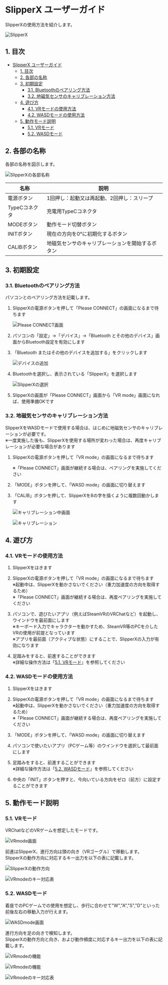 # SlipperX ユーザーガイド

SlipperXの使用方法を紹介します。

![SlipperX](img/slipper_x.JPG)

## 1. 目次

- [SlipperX ユーザーガイド](#slipperx-ユーザーガイド)
  - [1. 目次](#1-目次)
  - [2. 各部の名称](#2-各部の名称)
  - [3. 初期設定](#3-初期設定)
    - [3.1. Bluetoothのペアリング方法](#31-bluetoothのペアリング方法)
    - [3.2. 地磁気センサのキャリブレーション方法](#32-地磁気センサのキャリブレーション方法)
  - [4. 遊び方](#4-遊び方)
    - [4.1. VRモードの使用方法](#41-vrモードの使用方法)
    - [4.2. WASDモードの使用方法](#42-wasdモードの使用方法)
  - [5. 動作モード説明](#5-動作モード説明)
    - [5.1. VRモード](#51-vrモード)
    - [5.2. WASDモード](#52-wasdモード)

## 2. 各部の名称

各部の名称を図示します。

![SlipperXの各部名称](img/slipper_x_buttons.drawio.svg)

| 名称 | 説明 |
| ---- | ---- |
| 電源ボタン | 1回押し：起動又は再起動、2回押し：スリープ |
| TypeCコネクタ | 充電用TypeCコネクタ |
| MODEボタン | 動作モード切替ボタン |
| INITボタン | 現在の方向を0°に初期化するボタン |
| CALIBボタン | 地磁気センサのキャリブレーションを開始するボタン |

## 3. 初期設定

### 3.1. Bluetoothのペアリング方法

パソコンとのペアリング方法を記載します。

1. SlipperXの電源ボタンを押して「Please CONNECT」の画面になるまで待ちます

    ![Please CONNECT画面](img/gui_wait_ble.JPG)

2. パソコンの「設定」→「デバイス」→「Bluetooth とその他のデバイス」画面からBluetooth設定を有効にします

3. 「Bluetooth またはその他のデバイスを追加する」をクリックします

    ![デバイスの追加](img/con_ble_1.drawio.svg)

4. Bluetoothを選択し、表示されている「SlipperX」を選択します

    ![SlipperXの選択](img/con_ble_2.drawio.svg)

5. SlipperXの画面が「Please CONNECT」画面から「VR mode」画面になれば、使用準備OKです

### 3.2. 地磁気センサのキャリブレーション方法

SlipperXをWASDモードで使用する場合は、はじめに地磁気センサのキャリブレーションが必要です。\
※一度実施した後も、SlipperXを使用する場所が変わった場合は、再度キャリブレーションが必要な場合があります

1. SlipperXの電源ボタンを押して「VR mode」の画面になるまで待ちます

    ※「Please CONNECT」画面が継続する場合は、ペアリングを実施してください

1. 「MODE」ボタンを押して、「WASD mode」の画面に切り替えます

1. 「CALIB」ボタンを押して、SlipperXを8の字を描くように複数回動かします

    ![キャリブレーション中画面](img/gui_calibrating.JPG)

    ![キャリブレーション](img/calibration.drawio.svg)

## 4. 遊び方

### 4.1. VRモードの使用方法

1. SlipperXをはきます

2. SlipperXの電源ボタンを押して「VR mode」の画面になるまで待ちます\
    ※起動中は、SlipperXを動かさないでください（重力加速度の方向を取得するため）\
    ※「Please CONNECT」画面が継続する場合は、再度ペアリングを実施してください

3. パソコンで、遊びたいアプリ（例えばSteamVRのVRChatなど）を起動し、ウインドウを最前面にします\
    ※キーボード入力でキャラクターを動かすため、SteamVR等のPCを介したVRの使用が前提となっています\
    ※アプリを最前面（アクティブな状態）にすることで、SlipperXの入力が有効になります

4. 足踏みをすると、前進することができます\
    ※詳細な操作方法は「[5.1. VRモード](#51-vrモード)」を参照してください

### 4.2. WASDモードの使用方法

1. SlipperXをはきます

2. SlipperXの電源ボタンを押して「VR mode」の画面になるまで待ちます\
    ※起動中は、SlipperXを動かさないでください（重力加速度の方向を取得するため）\
    ※「Please CONNECT」画面が継続する場合は、再度ペアリングを実施してください

3. 「MODE」ボタンを押して、「WASD mode」の画面に切り替えます

4. パソコンで使いたいアプリ（PCゲーム等）のウインドウを選択して最前面にします

5. 足踏みをすると、前進することができます\
    ※詳細な操作方法は「[5.2. WASDモード](#52-wasdモード)」を参照してください

6. 中央の「INIT」ボタンを押すと、今向いている方向をゼロ（前方）に設定することができます

## 5. 動作モード説明

### 5.1. VRモード

VRChatなどのVRゲームを想定したモードです。

![VRmode画面](img/gui_vr.JPG)

前進はSlipperX、進行方向は頭の向き（VRゴーグル）で移動します。\
SlipperXの動作方向に対応するキー出力を以下の表に記載します。

![SlipperXの動作方向](img/table_motion_vr.drawio.svg)

![VRmodeのキー対応表](img/table_function_vr.drawio.svg)

### 5.2. WASDモード

着座でのPCゲームでの使用を想定し、歩行に合わせて"W","A","S","D"といった前後左右の移動入力が行えます。

![WASDmode画面](img/gui_wasd.JPG)

進行方向を足の向きで検知します。\
SlipperXの動作方向と向き、および動作頻度に対応するキー出力を以下の表に記載します。

![VRmodeの機能](img/table_motion_wasd.drawio.svg)

![VRmodeの機能](img/table_direction.drawio.svg)

![VRmodeのキー対応表](img/table_function_wasd.drawio.svg)
